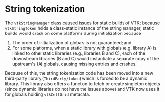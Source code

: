 # String tokenization

The `vtkStringManager` class caused issues for static builds of VTK;
because `vtkStringToken` holds a class-static instance of the string
manager, static builds would crash on some platforms during
initialization because

1. The order of initialization of globals is not guaranteed; and
2. For some platforms, when a static library with globals (e.g.
   library A) is linked to other static libraries (e.g., libraries
   B and C), each of the downstream libraries (B and C) would
   instantiate a separate copy of the upstream's (A) globals,
   causing missing entries and crashes.

Because of this, the string tokenization code has been moved into
a new third-party library (`ThirdParty/token`) which is forced to be
a dynamic library. This library also offers a function to fetch or
create singleton objects (since dynamic libraries do not have the
issues above) and VTK now uses it for globals holding `vtkCellGrid`
metadata.
